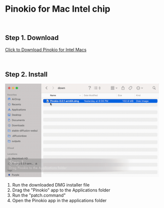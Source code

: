 # Pinokio for Mac Intel chip

<br>

## Step 1. Download

<a href="https://github.com/pinokiocomputer/pinokio/releases/download/0.2.5/Pinokio-0.2.5.dmg" class='btn'>Click to Download Pinokio for Intel Macs</a>

<br>

## Step 2. Install

![macinstall.gif](macinstall.gif)

1. Run the downloaded DMG installer file
2. Drag the "Pinokio" app to the Applications folder
3. Run the "patch.command"
4. Open the Pinokio app in the applications folder
